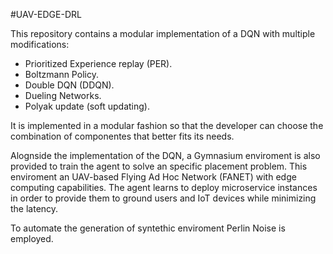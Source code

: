 #UAV-EDGE-DRL

This repository contains a modular implementation of a DQN with multiple modifications:

 - Prioritized Experience replay (PER).
 - Boltzmann Policy.
 - Double DQN (DDQN).
 - Dueling Networks.
 - Polyak update (soft updating).

It is implemented in a modular fashion so that the developer can choose the combination of componentes that better fits its needs.

Alognside the implementation of the DQN, a Gymnasium enviroment is also provided to train the agent to solve an specific placement problem. This enviroment an UAV-based Flying Ad Hoc Network (FANET) with edge computing capabilities. The agent learns to deploy microservice instances in order to provide them to ground users and IoT devices while minimizing the latency.

To automate the generation of syntethic enviroment Perlin Noise is employed.
